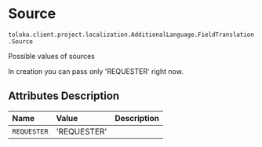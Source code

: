 # Source
`toloka.client.project.localization.AdditionalLanguage.FieldTranslation.Source`

Possible values of sources


In creation you can pass only 'REQUESTER' right now.

## Attributes Description

| Name | Value | Description |
| :------| :-----------| :----------| 
`REQUESTER`|'REQUESTER'|<p></p>

